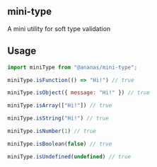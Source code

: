 ## mini-type

A mini utility for soft type validation

## Usage

```js
import miniType from "@ananas/mini-type";

miniType.isFunction(() => "Hi!") // true

miniType.isObject({ message: "Hi!" }) // true

miniType.isArray(["Hi!"]) // true

miniType.isString("Hi!") // true

miniType.isNumber(1) // true

miniType.isBoolean(false) // true

miniType.isUndefined(undefined) // true
```
